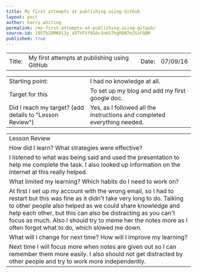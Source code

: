 ```yaml
---
title: My first attempts at publishing using GitGub
layout: post
author: harry.whiting
permalink: /my-first-attempts-at-publishing-using-gitgub/
source-id: 19STb28MKDl3y_xDTVFVf8G0c3nKS7hgR0N7mJSsFQ8M
published: true
---
```

<table>
  <tr>
    <td>Title:  </td>
    <td>My first attempts at publishing using GitHub  </td>
    <td> Date:  </td>
    <td>07/09/16</td>
  </tr>
</table>


<table>
  <tr>
    <td>Starting point:</td>
    <td>I had no knowledge at all.</td>
  </tr>
  <tr>
    <td>Target for this </td>
    <td>To set up my blog and add my first google doc.</td>
  </tr>
  <tr>
    <td>Did I reach my target? 
(add details to "Lesson Review")</td>
    <td>Yes, as I followed all the instructions and completed everything needed.</td>
  </tr>
</table>


<table>
  <tr>
    <td>Lesson Review</td>
  </tr>
  <tr>
    <td>How did I learn? What strategies were effective? </td>
  </tr>
  <tr>
    <td>I listened to what was being said and used the presentation to help me complete the task. I also looked up information on the internet at this really helped.</td>
  </tr>
  <tr>
    <td>What limited my learning? Which habits do I need to work on? </td>
  </tr>
  <tr>
    <td>At first I set up my account with the wrong email, so I had to restart but this was fine as it didn't take very long to do. Talking to other people also helped as we could share knowledge and help each other, but this can also be distracting as you can't focus as much. Also I should try to meme her the notes more as I often forgot what to do, which slowed me down.</td>
  </tr>
  <tr>
    <td>What will I change for next time? How will I improve my learning?</td>
  </tr>
  <tr>
    <td>Next time I will focus more when notes are given out so I can remember them more easily. I also should not get distracted by other people and try to work more independently. </td>
  </tr>
</table>


